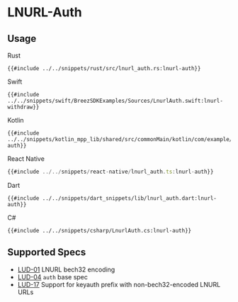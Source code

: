 # LNURL-Auth

## Usage

<custom-tabs category="lang">
<div slot="title">Rust</div>
<section>

```rust,ignore
{{#include ../../snippets/rust/src/lnurl_auth.rs:lnurl-auth}}
```
</section>

<div slot="title">Swift</div>
<section>

```swift,ignore
{{#include ../../snippets/swift/BreezSDKExamples/Sources/LnurlAuth.swift:lnurl-withdraw}}
```
</section>

<div slot="title">Kotlin</div>
<section>

```kotlin,ignore
{{#include ../../snippets/kotlin_mpp_lib/shared/src/commonMain/kotlin/com/example/kotlinmpplib/LnurlAuth.kt:lnurl-auth}}
```
</section>

<div slot="title">React Native</div>
<section>

```typescript
{{#include ../../snippets/react-native/lnurl_auth.ts:lnurl-auth}}
```
</section>

<div slot="title">Dart</div>
<section>

```dart,ignore
{{#include ../../snippets/dart_snippets/lib/lnurl_auth.dart:lnurl-auth}}
```
</section>

<div slot="title">C#</div>
<section>

```cs,ignore
{{#include ../../snippets/csharp/LnurlAuth.cs:lnurl-auth}}
```
</section>
</custom-tabs>

## Supported Specs

- [LUD-01](https://github.com/lnurl/luds/blob/luds/01.md) LNURL bech32 encoding
- [LUD-04](https://github.com/lnurl/luds/blob/luds/04.md) `auth` base spec
- [LUD-17](https://github.com/lnurl/luds/blob/luds/17.md) Support for keyauth prefix with non-bech32-encoded LNURL URLs
